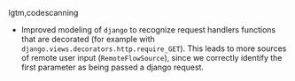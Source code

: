 lgtm,codescanning
* Improved modeling of `django` to recognize request handlers functions that are decorated (for example with `django.views.decorators.http.require_GET`). This leads to more sources of remote user input (`RemoteFlowSource`), since we correctly identify the first parameter as being passed a django request.

